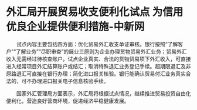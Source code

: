 # 外汇局开展贸易收支便利化试点 为信用优良企业提供便利措施-中新网

　　试点内容主要包括四方面：优化贸易外汇收支单证审核。银行按照“了解客户”“了解业务”“尽职审查”的展业三原则为企业办理货物贸易外汇业务；贸易外汇收入无需经过待核查账户。试点企业真实、合法的货物贸易项下外汇收入，可直接进入经常项目外汇结算账户或结汇；取消特殊退汇业务登记手续。超期限退汇及非原路退汇可直接在银行办理；简化进口报关核验。银行能确认贸易付汇业务真实合法的，可不办理进口报关电子信息核验手续。

　　国家外汇管理局方面表示，外汇局将根据试点情况，继续推进贸易投资自由化便利化，营造良好营商环境，促进经济平稳健康发展。
